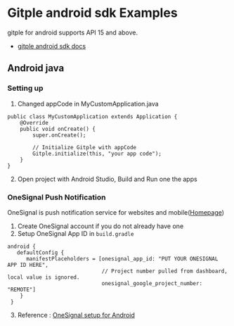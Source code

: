 # Gitple android sdk Examples

gitple for android supports API 15 and above.

 - [gitple android sdk docs](http://guide.gitple.io/#/android-sdk)

## Android java 

### Setting up

1. Changed appCode in MyCustomApplication.java

```
public class MyCustomApplication extends Application {
    @Override
    public void onCreate() {
        super.onCreate();

        // Initialize Gitple with appCode
        Gitple.initialize(this, "your app code");
    }
}
```

2. Open project with Android Studio, Build and Run one the apps


### OneSignal Push Notification

OneSignal is push notification service for websites and mobile([Homepage](https://onesignal.com))

1. Create OneSignal account if you do not already have one
2. Setup OneSignal App ID in `build.gradle`
```
android {
   defaultConfig {
      manifestPlaceholders = [onesignal_app_id: "PUT YOUR ONESIGNAL APP ID HERE",
                              // Project number pulled from dashboard, local value is ignored.
                              onesignal_google_project_number: "REMOTE"]
    }
 }
```

3. Reference : [OneSignal setup for Android](https://documentation.onesignal.com/docs/android-sdk-setup)
